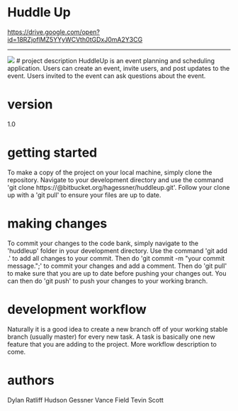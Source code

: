 # Huddle Up


https://drive.google.com/open?id=18RZjoflMZ5YYyWCVth0tGDxJ0mA2Y3CG
<hr>
<img src= 'https://image.ibb.co/bxbMjS/Screen_Shot_2018_05_01_at_8_09_44_PM.png'>
# project description
HuddleUp is an event planning and scheduling application. Users can create
an event, invite users, and post updates to the event. Users invited to the
event can ask questions about the event.

# version
1.0

# getting started
To make a copy of the project on your local machine, simply clone the repository.
Navigate to your development directory and use the command 
'git clone https://<yourusername>@bitbucket.org/hagessner/huddleup.git'.
Follow your clone up with a 'git pull' to ensure your files are up to date.


# making changes
To commit your changes to the code bank, simply navigate to the 'huddleup' folder
in your development directory. Use the command 'git add .' to add all changes to 
your commit. Then do 'git commit -m "your commit message.";' to commit your changes
and add a comment. Then do 'git pull' to make sure that you are up to date before 
pushing your changes out. You can then do 'git push' to push your changes to 
your working branch.


# development workflow
Naturally it is a good idea to create a new branch off of your working stable branch
(usually master) for every new task. A task is basically one new feature that you are
adding to the project. More workflow description to come.


# authors
Dylan Ratliff
Hudson Gessner
Vance Field
Tevin Scott
